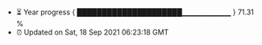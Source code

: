 - ⏳ Year progress { █████████████████████▁▁▁▁▁▁▁▁▁ } 71.31 %
- ⏰ Updated on Sat, 18 Sep 2021 06:23:18 GMT

